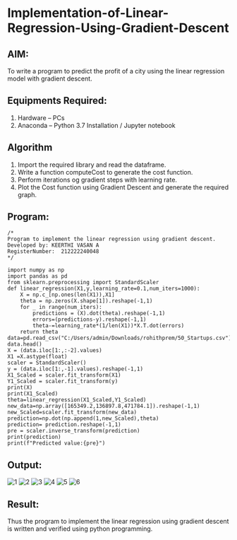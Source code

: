 # Implementation-of-Linear-Regression-Using-Gradient-Descent

## AIM:
To write a program to predict the profit of a city using the linear regression model with gradient descent.

## Equipments Required:
1. Hardware – PCs
2. Anaconda – Python 3.7 Installation / Jupyter notebook

## Algorithm

1. Import the required library and read the dataframe.
2. Write a function computeCost to generate the cost function.
3. Perform iterations og gradient steps with learning rate.
4. Plot the Cost function using Gradient Descent and generate the required graph.


## Program:
```
/*
Program to implement the linear regression using gradient descent.
Developed by: KEERTHI VASAN A
RegisterNumber:  212222240048
*/
```
```
import numpy as np
import pandas as pd
from sklearn.preprocessing import StandardScaler
def linear_regression(X1,y,learning_rate=0.1,num_iters=1000):
    X = np.c_[np.ones(len(X1)),X1]
    theta = np.zeros(X.shape[1]).reshape(-1,1)
    for _ in range(num_iters):
        predictions = (X).dot(theta).reshape(-1,1)
        errors=(predictions-y).reshape(-1,1)
        theta-=learning_rate*(1/len(X1))*X.T.dot(errors)
    return theta
data=pd.read_csv("C:/Users/admin/Downloads/rohithprem/50_Startups.csv")
data.head()
X = (data.iloc[1:,:-2].values)
X1 =X.astype(float)
scaler = StandardScaler()
y = (data.iloc[1:,-1].values).reshape(-1,1)
X1_Scaled = scaler.fit_transform(X1)
Y1_Scaled = scaler.fit_transform(y)
print(X)
print(X1_Scaled)
theta=linear_regression(X1_Scaled,Y1_Scaled)
new_data=np.array([165349.2,136897.8,471784.1]).reshape(-1,1)
new_Scaled=scaler.fit_transform(new_data)
prediction=np.dot(np.append(1,new_Scaled),theta)
prediction= prediction.reshape(-1,1)
pre = scaler.inverse_transform(prediction)
print(prediction)
print(f"Predicted value:{pre}")
```

## Output:

![1](https://github.com/VARSHINI22009118/Implementation-of-Linear-Regression-Using-Gradient-Descent/assets/119401150/48a477c7-c5a9-4ff3-946a-1cb08a30ed3f)
![2](https://github.com/VARSHINI22009118/Implementation-of-Linear-Regression-Using-Gradient-Descent/assets/119401150/2183a3df-f122-46d4-bd31-45085e3b560a)
![3](https://github.com/VARSHINI22009118/Implementation-of-Linear-Regression-Using-Gradient-Descent/assets/119401150/f528b30f-2408-4b8f-ab53-568a64f54e7a)
![4](https://github.com/VARSHINI22009118/Implementation-of-Linear-Regression-Using-Gradient-Descent/assets/119401150/b8b34d95-274e-4703-8fc1-13e3afd98971)
![5](https://github.com/VARSHINI22009118/Implementation-of-Linear-Regression-Using-Gradient-Descent/assets/119401150/2f22e471-c3bc-4139-8feb-dd3a89aa26a6)
![6](https://github.com/VARSHINI22009118/Implementation-of-Linear-Regression-Using-Gradient-Descent/assets/119401150/f654cb18-ef63-470c-8177-a58d06ed87ad)



## Result:
Thus the program to implement the linear regression using gradient descent is written and verified using python programming.
